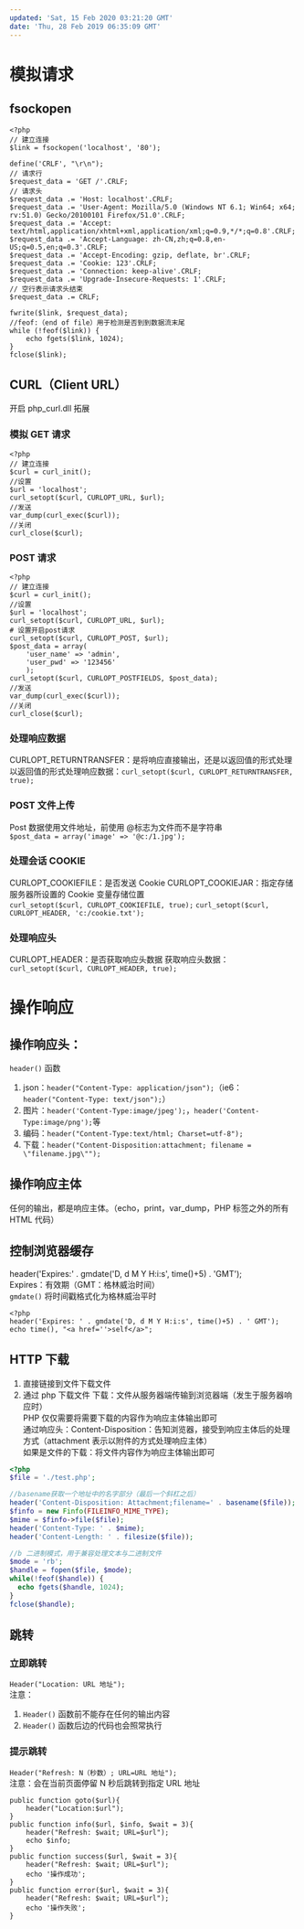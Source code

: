 ```yaml
---
updated: 'Sat, 15 Feb 2020 03:21:20 GMT'
date: 'Thu, 28 Feb 2019 06:35:09 GMT'
---
```


# 模拟请求

## fsockopen

```
<?php
// 建立连接
$link = fsockopen('localhost', '80');

define('CRLF', "\r\n");
// 请求行
$request_data = 'GET /'.CRLF;
// 请求头
$request_data .= 'Host: localhost'.CRLF;
$request_data .= 'User-Agent: Mozilla/5.0 (Windows NT 6.1; Win64; x64; rv:51.0) Gecko/20100101 Firefox/51.0'.CRLF;
$request_data .= 'Accept: text/html,application/xhtml+xml,application/xml;q=0.9,*/*;q=0.8'.CRLF;
$request_data .= 'Accept-Language: zh-CN,zh;q=0.8,en-US;q=0.5,en;q=0.3'.CRLF;
$request_data .= 'Accept-Encoding: gzip, deflate, br'.CRLF;
$request_data .= 'Cookie: 123'.CRLF;
$request_data .= 'Connection: keep-alive'.CRLF;
$request_data .= 'Upgrade-Insecure-Requests: 1'.CRLF;
// 空行表示请求头结束
$request_data .= CRLF;

fwrite($link, $request_data);
//feof:（end of file）用于检测是否到到数据流末尾
while (!feof($link)) {
	echo fgets($link, 1024);
}
fclose($link);
```

## CURL（Client URL）

开启 php_curl.dll 拓展

### 模拟 GET 请求

```
<?php
// 建立连接
$curl = curl_init();
//设置
$url = 'localhost';
curl_setopt($curl, CURLOPT_URL, $url);
//发送
var_dump(curl_exec($curl));
//关闭
curl_close($curl);
```

### POST 请求

```
<?php
// 建立连接
$curl = curl_init();
//设置
$url = 'localhost';
curl_setopt($curl, CURLOPT_URL, $url);
# 设置开启post请求
curl_setopt($curl, CURLOPT_POST, $url);
$post_data = array(
	'user_name' => 'admin',
	'user_pwd' => '123456'
	);
curl_setopt($curl, CURLOPT_POSTFIELDS, $post_data);
//发送
var_dump(curl_exec($curl));
//关闭
curl_close($curl);
```

### 处理响应数据

CURLOPT_RETURNTRANSFER：是将响应直接输出，还是以返回值的形式处理\
以返回值的形式处理响应数据：`curl_setopt($curl, CURLOPT_RETURNTRANSFER, true);`

### POST 文件上传

Post 数据使用文件地址，前使用 @标志为文件而不是字符串\
`$post_data = array('image' => '@c:/1.jpg');`

### 处理会话 COOKIE

CURLOPT_COOKIEFILE：是否发送 Cookie
CURLOPT_COOKIEJAR：指定存储服务器所设置的 Cookie 变量存储位置\
`curl_setopt($curl, CURLOPT_COOKIEFILE, true);`
`curl_setopt($curl, CURLOPT_HEADER, 'c:/cookie.txt');`

### 处理响应头

CURLOPT_HEADER：是否获取响应头数据
获取响应头数据：`curl_setopt($curl, CURLOPT_HEADER, true);`

# 操作响应

## 操作响应头：

`header()` 函数

1.  json：`header("Content-Type: application/json");`（ie6：`header("Content-Type: text/json");`）
2.  图片：`header('Content-Type:image/jpeg');`，`header('Content-Type:image/png');`等
3.  编码：`header("Content-Type:text/html; Charset=utf-8");`
4.  下载：`header("Content-Disposition:attachment; filename = \"filename.jpg\"");`

## 操作响应主体

任何的输出，都是响应主体。（echo，print，var_dump，PHP 标签之外的所有 HTML 代码）

## 控制浏览器缓存

header('Expires:' . gmdate('D, d M Y H:i:s', time()+5) . 'GMT');\
Expires：有效期（GMT：格林威治时间）\
`gmdate()` 将时间戳格式化为格林威治平时

```
<?php
header('Expires: ' . gmdate('D, d M Y H:i:s', time()+5) . ' GMT');
echo time(), "<a href=''>self</a>";
```

## HTTP 下载

1.  直接链接到文件下载文件
2.  通过 php 下载文件
    下载：文件从服务器端传输到浏览器端（发生于服务器响应时）\
    PHP 仅仅需要将需要下载的内容作为响应主体输出即可\
    通过响应头：Content-Disposition：告知浏览器，接受到响应主体后的处理方式（attachment 表示以附件的方式处理响应主体）\
    如果是文件的下载：将文件内容作为响应主体输出即可

```php
<?php
$file = './test.php';

//basename获取一个地址中的名字部分（最后一个斜杠之后）
header('Content-Disposition: Attachment;filename=' . basename($file));
$finfo = new Finfo(FILEINFO_MIME_TYPE);
$mime = $finfo->file($file);
header('Content-Type: ' . $mime);
header('Content-Length: ' . filesize($file));

//b 二进制模式，用于兼容处理文本与二进制文件
$mode = 'rb';
$handle = fopen($file, $mode);
while(!feof($handle)) {
  echo fgets($handle, 1024);
}
fclose($handle);
```

## 跳转

### 立即跳转

`Header("Location: URL 地址");`\
注意：

1.  `Header()` 函数前不能存在任何的输出内容
2.  `Header()` 函数后边的代码也会照常执行

### 提示跳转

`Header("Refresh: N（秒数）; URL=URL 地址");`\
注意：会在当前页面停留 N 秒后跳转到指定 URL 地址

```
public function goto($url){
    header("Location:$url");
}
public function info($url, $info, $wait = 3){
    header("Refresh: $wait; URL=$url");
    echo $info;
}
public function success($url, $wait = 3){
    header("Refresh: $wait; URL=$url");
    echo '操作成功';
}
public function error($url, $wait = 3){
    header("Refresh: $wait; URL=$url");
    echo '操作失败';
}
```
